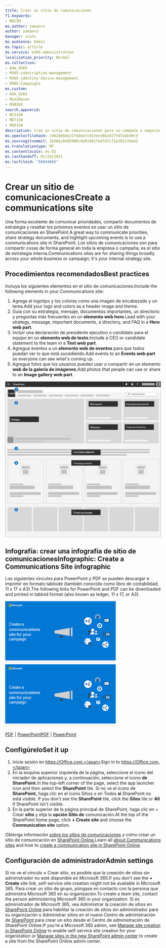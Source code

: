 ```yaml
---
title: Crear un sitio de comunicaciones
f1.keywords:
- NOCSH
ms.author: samanro
author: samanro
manager: scotv
ms.audience: Admin
ms.topic: article
ms.service: o365-administration
localization_priority: Normal
ms.collection:
- Adm_O365
- M365-subscription-management
- M365-identity-device-management
- M365-Campaigns
ms.custom:
- Adm_O365
- MiniMaven
- MSB365
search.appverid:
- BCS160
- MET150
- MOE150
description: Cree un sitio de comunicaciones para su campaña o negocio.
ms.openlocfilehash: c9624694e2174de47cb53ece8b1077fd7a5b59c5
ms.sourcegitcommit: 1b30ac6e05906c8a014b1fed33fc71e1821f6ad2
ms.translationtype: MT
ms.contentlocale: es-ES
ms.lasthandoff: 01/29/2021
ms.locfileid: "50044665"
---
```

# <a name="create-a-communications-site"></a><span data-ttu-id="88e85-103">Crear un sitio de comunicaciones</span><span class="sxs-lookup"><span data-stu-id="88e85-103">Create a communications site</span></span>

<span data-ttu-id="88e85-104">Una forma excelente de comunicar prioridades, compartir documentos de estrategia y resaltar los próximos eventos es usar un sitio de comunicaciones en SharePoint.</span><span class="sxs-lookup"><span data-stu-id="88e85-104">A great way to communicate priorities, share strategy documents, and highlight upcoming events is to use a communications site in SharePoint.</span></span> <span data-ttu-id="88e85-105">Los sitios de comunicaciones son para compartir cosas de forma general en toda la empresa o campaña; es el sitio de estrategia interna.</span><span class="sxs-lookup"><span data-stu-id="88e85-105">Communications sites are for sharing things broadly across your whole business or campaign; it's your internal strategy site.</span></span>

## <a name="best-practices"></a><span data-ttu-id="88e85-106">Procedimientos recomendados</span><span class="sxs-lookup"><span data-stu-id="88e85-106">Best practices</span></span>

<span data-ttu-id="88e85-107">Incluya los siguientes elementos en el sitio de comunicaciones:</span><span class="sxs-lookup"><span data-stu-id="88e85-107">Include the following elements in your Communications site:</span></span>

1. <span data-ttu-id="88e85-108">Agrega el logotipo y los colores como una imagen de encabezado y un tema.</span><span class="sxs-lookup"><span data-stu-id="88e85-108">Add your logo and colors as a header image and theme.</span></span>
2. <span data-ttu-id="88e85-109">Guía con su estrategia, mensaje, documentos importantes, un directorio y preguntas más frecuentes en un **elemento web hero**.</span><span class="sxs-lookup"><span data-stu-id="88e85-109">Lead with your strategy, message, important documents, a directory, and FAQ in a **Hero web part**.</span></span>
3. <span data-ttu-id="88e85-110">Incluir una declaración de presidente ejecutivo o candidato para el equipo en un **elemento web de texto**.</span><span class="sxs-lookup"><span data-stu-id="88e85-110">Include a CEO or candidate statement to the team in a **Text web part**.</span></span>
4. <span data-ttu-id="88e85-111">Agregue eventos a un **elemento web de eventos** para que todos puedan ver lo que está sucediendo.</span><span class="sxs-lookup"><span data-stu-id="88e85-111">Add events to an **Events web part** so everyone can see what's coming up.</span></span>
5. <span data-ttu-id="88e85-112">Agregue fotos que los usuarios pueden usar o compartir en un elemento **web de la galería de imágenes.**</span><span class="sxs-lookup"><span data-stu-id="88e85-112">Add photos that people can use or share to an **Image gallery web part**.</span></span>

![Diagrama de una página de comunicaciones de SharePoint con espacio para elementos comunes que una campaña necesita](../media/m365-democracy-comms-site.png)

## <a name="infographic-create-a-communications-site-infographic"></a><span data-ttu-id="88e85-114">Infografía: crear una infografía de sitio de comunicaciones</span><span class="sxs-lookup"><span data-stu-id="88e85-114">Infographic: Create a Communications Site infographic</span></span>

<span data-ttu-id="88e85-115">Los siguientes vínculos para PowerPoint y PDF se pueden descargar e imprimir en formato tabloide (también conocido como libro de contabilidad, 11 x 17 o A3).</span><span class="sxs-lookup"><span data-stu-id="88e85-115">The following links for PowerPoint and PDF can be downloaded and printed in tabloid format (also known as ledger, 11 x 17, or A3).</span></span>

<span data-ttu-id="88e85-116">[![Imagen para la infografía del sitio de comunicaciones](../media/M365-Campaigns-CreateCommunicationSite-358-201.png)](downloads/M365CampaignsCreateCommunicationSite.pdf)</span><span class="sxs-lookup"><span data-stu-id="88e85-116">[![Image for communications site infographic](../media/M365-Campaigns-CreateCommunicationSite-358-201.png)](downloads/M365CampaignsCreateCommunicationSite.pdf)</span></span>

<span data-ttu-id="88e85-117">[PDF](downloads/M365CampaignsCreateCommunicationSite.pdf)  |  [PowerPoint](downloads/M365CampaignsCreateCommunicationSite.pptx)</span><span class="sxs-lookup"><span data-stu-id="88e85-117">[PDF](downloads/M365CampaignsCreateCommunicationSite.pdf) | [PowerPoint](downloads/M365CampaignsCreateCommunicationSite.pptx)</span></span>

## <a name="set-it-up"></a><span data-ttu-id="88e85-118">Configúrelo</span><span class="sxs-lookup"><span data-stu-id="88e85-118">Set it up</span></span>

1. <span data-ttu-id="88e85-119">Inicie sesión en https://Office.com.</span><span class="sxs-lookup"><span data-stu-id="88e85-119">Sign in to https://Office.com.</span></span>
2. <span data-ttu-id="88e85-120">En la esquina superior izquierda de la página, seleccione el icono del iniciador de aplicaciones y, a continuación, seleccione el icono **de SharePoint.**</span><span class="sxs-lookup"><span data-stu-id="88e85-120">In the top-left corner of the page, select the app launcher icon and then select the **SharePoint** tile.</span></span> <span data-ttu-id="88e85-121">Si no ve el icono de **SharePoint,** haga clic en el icono Sitios o en Todos **si** SharePoint no está visible. </span><span class="sxs-lookup"><span data-stu-id="88e85-121">If you don't see the **SharePoint** tile, click the **Sites** tile or **All** if SharePoint isn't visible.</span></span>
3. <span data-ttu-id="88e85-122">En la parte superior de la página principal de SharePoint, haga clic en + Crear **sitio** y elija la **opción Sitio de** comunicación.</span><span class="sxs-lookup"><span data-stu-id="88e85-122">At the top of the SharePoint home page, click **+ Create site** and choose the **Communication site** option.</span></span>

<span data-ttu-id="88e85-123">Obtenga información [sobre los sitios de comunicaciones](https://support.office.com/article/What-is-a-SharePoint-communication-site-94A33429-E580-45C3-A090-5512A8070732) y cómo crear un sitio de comunicación en [SharePoint Online.](https://support.microsoft.com/en-us/office/create-a-communication-site-in-sharepoint-online-7fb44b20-a72f-4d2c-9173-fc8f59ba50eb)</span><span class="sxs-lookup"><span data-stu-id="88e85-123">Learn all [about Communications sites](https://support.office.com/article/What-is-a-SharePoint-communication-site-94A33429-E580-45C3-A090-5512A8070732) and how to [create a communication site in SharePoint Online](https://support.microsoft.com/en-us/office/create-a-communication-site-in-sharepoint-online-7fb44b20-a72f-4d2c-9173-fc8f59ba50eb).</span></span>

## <a name="admin-settings"></a><span data-ttu-id="88e85-124">Configuración de administrador</span><span class="sxs-lookup"><span data-stu-id="88e85-124">Admin settings</span></span>

<span data-ttu-id="88e85-125">Si no ve el vínculo **+** Crear sitio, es posible que la creación de sitios sin administrador no esté disponible en Microsoft 365.</span><span class="sxs-lookup"><span data-stu-id="88e85-125">If you don't see the **+ Create** site link, self-service site creation might not be available in Microsoft 365.</span></span> <span data-ttu-id="88e85-126">Para crear un sitio de grupo, póngase en contacto con la persona que administra Microsoft 365 en su organización.</span><span class="sxs-lookup"><span data-stu-id="88e85-126">To create a team site, contact the person administering Microsoft 365 in your organization.</span></span> <span data-ttu-id="88e85-127">Si es administrador de Microsoft 365, vea Administrar la creación de sitios en [SharePoint Online](https://docs.microsoft.com/sharepoint/manage-site-creation) para habilitar la creación de sitios sin administrador para su organización o Administrar sitios en el nuevo Centro de administración de [SharePoint](https://docs.microsoft.com/sharepoint/manage-sites-in-new-admin-center) para crear un sitio desde el Centro de administración de SharePoint Online.</span><span class="sxs-lookup"><span data-stu-id="88e85-127">If you're a Microsoft 365 admin, see [Manage site creation in SharePoint Online](https://docs.microsoft.com/sharepoint/manage-site-creation) to enable self-service site creation for your organization or [Manage sites in the new SharePoint admin center](https://docs.microsoft.com/sharepoint/manage-sites-in-new-admin-center) to create a site from the SharePoint Online admin center.</span></span>  
